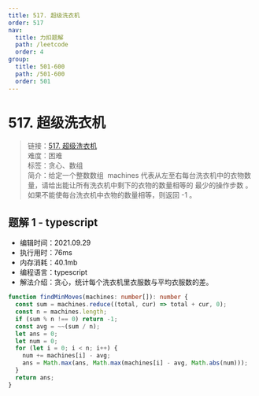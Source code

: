 ```yaml
---
title: 517. 超级洗衣机
order: 517
nav:
  title: 力扣题解
  path: /leetcode
  order: 4
group:
  title: 501-600
  path: /501-600
  order: 501
---
```


# 517. 超级洗衣机

> 链接：[517. 超级洗衣机](https://leetcode-cn.com/problems/super-washing-machines/)  
> 难度：困难  
> 标签：贪心、数组  
> 简介：给定一个整数数组  machines 代表从左至右每台洗衣机中的衣物数量，请给出能让所有洗衣机中剩下的衣物的数量相等的 最少的操作步数 。如果不能使每台洗衣机中衣物的数量相等，则返回 -1 。

## 题解 1 - typescript

- 编辑时间：2021.09.29
- 执行用时：76ms
- 内存消耗：40.1mb
- 编程语言：typescript
- 解法介绍：贪心，统计每个洗衣机里衣服数与平均衣服数的差。

```typescript
function findMinMoves(machines: number[]): number {
  const sum = machines.reduce((total, cur) => total + cur, 0);
  const n = machines.length;
  if (sum % n !== 0) return -1;
  const avg = ~~(sum / n);
  let ans = 0;
  let num = 0;
  for (let i = 0; i < n; i++) {
    num += machines[i] - avg;
    ans = Math.max(ans, Math.max(machines[i] - avg, Math.abs(num)));
  }
  return ans;
}
```
